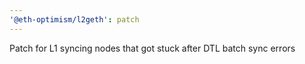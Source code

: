 ```yaml
---
'@eth-optimism/l2geth': patch
---
```


Patch for L1 syncing nodes that got stuck after DTL batch sync errors
